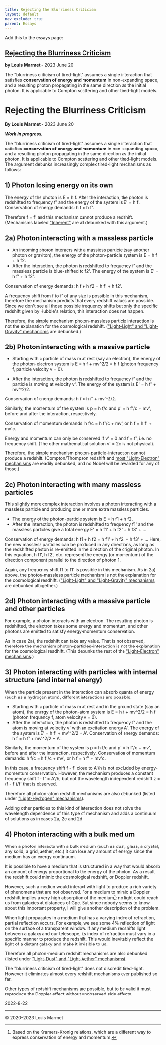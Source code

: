 ```yaml
---
title: Rejecting the Blurriness Criticism
layout: default
nav_exclude: true
parent: Essays
---
```




Add this to the essays page:
## [Rejecting the Blurriness Criticism](./marmet_l/rejecting-the-blurriness-criticism.html)
**by Louis Marmet** - 2023 June 20

The "blurriness criticism of tired-light" assumes a single interaction that satisfies **conservation of energy and momentum** in non-expanding space, and a resulting photon propagating in the same direction as the initial photon.  It is applicable to Compton scattering and other tired-light models.









# Rejecting the Blurriness Criticism
**By Louis Marmet** - 2023 June 20

***Work in progress.***

The "blurriness criticism of tired-light" assumes a single interaction that satisfies **conservation of energy and momentum** in non-expanding space, and a resulting photon propagating in the same direction as the initial photon.  It is applicable to Compton scattering and other tired-light models.  The argument debunks increasingly complex tired-light mechanisms as follows:


## 1) Photon losing energy on its own

The energy of the photon is E = h f.  After the interaction, the photon is redshifted to frequency f' and the energy of the system is E' = h f'.  Conservation of energy demands: h f = h f'.

Therefore f = f' and this mechanism cannot produce a redshift.  (Mechanisms labeled ["Inherent"](../../redshift/index.html) are all debunked with this argument.)


## 2a) Photon interacting with a massless particle

- An incoming photon interacts with a massless particle (say another photon or graviton), the energy of the photon-particle system is E = h f + h f2.
- After the interaction, the photon is redshifted to frequency f' and the massless particle is blue-shifted to f2'.  The energy of the system is E' = h f' + h f2'.

Conservation of energy demands: h f + h f2 = h f' + h f2'.

A frequency shift from f to f' of any size is possible in this mechanism, therefore the mechanism predicts that every redshift  values are possible.  Since we don't see all those possible frequency shifts but only the specific redshift given by Hubble's relation, this interaction does not happen.

Therefore, the simple mechanism photon-massless particle interaction is not the explanation for the cosmological redshift. (["Light-Light" and "Light-Gravity" mechanisms](../../redshifts/index.html) are debunked.)


## 2b) Photon interacting with a massive particle

- Starting with a particle of mass m at rest (say an electron), the energy of the photon-electron system is E = h f + mv^2/2 = h f (photon frequency f, particle velocity v = 0).

- After the interaction, the photon is redshifted to frequency f' and the particle is moving at velocity v'.  The energy of the system is E' = h f' + mv'^2/2.

Conservation of energy demands: h f = h f' + mv'^2/2.

Similarly, the momentum of the system is p = h f/c and p' = h f'/c + mv', before and after the interaction, respectively.

Conservation of momentum demands: h f/c = h f'/c + mv', or h f = h f' + mv'c.

Energy and momentum can only be conserved if v' = 0 and f = f', i.e. no frequency shift.  (The other mathematical solution v' = 2c is not physical).

Therefore, the simple mechanism photon-particle-interaction cannot produce a redshift. (Compton/Thompson redshift and [most "Light-Electron" mechanisms](../../redshift/index.html) are readily debunked, and no Nobel will be awarded for any of those.)


## 2c) Photon interacting with many massless particles

This slightly more complex interaction involves a photon interacting with a massless particle and producing one or more extra massless particles.

- The energy of the photon-particle system is E = h f1 + h f2.
- After the interaction, the photon is redshifted to frequency f1' and the massless particles give a total energy E' = h f1' + h f2' + h f3' + ...

Conservation of energy demands: h f1 + h f2 = h f1' + h f2' + h f3' + ...  Here, the new massless particles can be produced in any directions, as long as the redshifted photon is re-emitted in the direction of the original photon.  In this equation, h f1', h f2', etc. represent the energy (or momentum) of the direction component parallel to the direction of photon 1.

Again, any frequency shift f1 to f1' is possible in this mechanism.  As in 2a) above, the photon-massless particle mechanism is not the explanation for the cosmological resdhift.  (["Light-Light" and "Light-Gravity" mechanisms](../../redshift/index.html) are debunked altogether.)


## 2d) Photon interacting with a massive particle and other particles

For example, a photon interacts with an electron.  The resulting photon is redshifted, the electron takes some energy and momentum, and other photons are emitted to satisfy energy-momentum conservation.

As in case 2a), the redshift can take any value.  That is not observed, therefore the mechanism photon-particles-interaction is not the explanation for the cosmological resdhift.  (This debunks the rest of the ["Light-Electron" mechanisms](../../redshift/index.html).)


## 3) Photon interacting with particles with internal structure (and internal energy)

When the particle present in the interaction can absorb quanta of energy (such as a hydrogen atom), different interactions are possible.

- Starting with a particle of mass m at rest and in the ground state (say an atom), the energy of the photon-atom system is E = h f + mv^2/2 = h f (photon frequency f, atom velocity v = 0).
- After the interaction, the photon is redshifted to frequency f' and the atom is moving at velocity v' with an excitation energy A'.  The energy of the system is E' = h f' + mv'^2/2 + A'.
 Conservation of energy demands: h f = h f' + mv'^2/2 + A'.

 Similarly, the momentum of the system is p = h f/c and p' = h f'/c + mv', before and after the interaction, respectively.
 Conservation of momentum demands: h f/c = h f'/c + mv', or h f = h f' + mv'c.

In this case, a frequency shift f - f' close to A'/h is not excluded by energy-momentum conservation.  However, the mechanism produces a constant frequency shift f - f' = A'/h, but not the wavelength independent redshift z = (f - f')/f' that is observed.

Therefore all photon-atom redshift mechanisms are also debunked (listed under ["Light-Hydrogen" mechanisms](../../redshift/index.html)).

Adding other particles to this kind of interaction does not solve the wavelength dependence of this type of mechanism and adds a continuum of solutions as in cases 2a, 2c and 2d.


## 4) Photon interacting with a bulk medium

When a photon interacts with a bulk medium (such as dust, glass, a crystal, any solid, a grid, aether, etc.) it can lose any amount of energy since the medium has an energy continuum.

It is possible to have a medium that is structured in a way that would absorb an amount of energy proportional to the energy of the photon.  As a result the redshift could mimic the cosmological redshift, or Doppler redshift.

However, such a mediun would interact with light to produce a rich variety of phenomena that are not observed.  For a medium to mimic a Doppler redshift implies a very high absorption of the medium[^1]: no light could reach us from galaxies at distances of Gpc.  But since nobody seems to know about this important property, I will give another description of the problem.

When light propagates in a medium that has a varying index of refraction, partial reflection occurs.  For example, we see some 4% reflection of light on the surface of a transparent window.  If any medium redshifts light between a galaxy and our telescope, its index of refraction must vary in a specific manner to produce the redshift.  This would inevitably reflect the light of a distant galaxy and make it invisible to us.

Therefore all photon-medium redshift mechanisms are also debunked (listed under ["Light-Dust" and "Light-Aether" mechanisms](../../redshift/index.html)).


The "blurriness criticism of tired-light" does not discredit tired-light.  However it eliminates almost every redshift mechanisms ever published so far.

Other types of redshift mechanisms are possible, but to be valid it must reproduce the Doppler effect without unobserved side effects.


2022-8-22

---

© 2020–2023 Louis Marmet

[^1]: Based on the Kramers-Kronig relations, which are a different way to express conservation of energy and momentum.